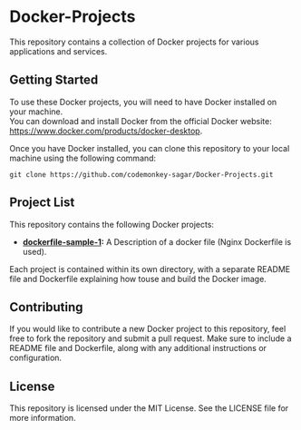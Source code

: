 # Docker-Projects

This repository contains a collection of Docker projects for various applications and services.  

## Getting Started  

To use these Docker projects, you will need to have Docker installed on your machine.  
 You can download and install Docker from the official Docker website: https://www.docker.com/products/docker-desktop.  

Once you have Docker installed, you can clone this repository to your local machine using the following command:  

```
git clone https://github.com/codemonkey-sagar/Docker-Projects.git  
```

## Project List

This repository contains the following Docker projects:

- **[dockerfile-sample-1](https://github.com/codemonkey-sagar/Docker-Projects/tree/main/dockerfile-sample-1):** A Description of a docker file (Nginx Dockerfile is used).  
  
    

Each project is contained within its own directory, with a separate README file and Dockerfile explaining how touse and build the Docker image.  


## Contributing

If you would like to contribute a new Docker project to this repository, feel free to fork the repository and submit a pull request. Make sure to include a README file and Dockerfile, along with any additional instructions or configuration.


## License

This repository is licensed under the MIT License. See the LICENSE file for more information.


